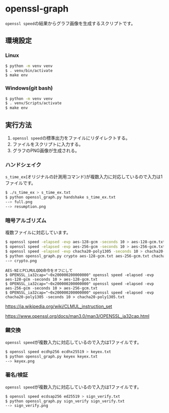 # openssl-graph

`openssl speed`の結果からグラフ画像を生成するスクリプトです。

## 環境設定

### Linux

```bash
$ python -m venv venv
$ . venv/bin/activate
$ make env
```

### Windows(git bash)

```bash
$ python -m venv venv
$ . venv/Scripts/activate
$ make env
```

## 実行方法

1. `openssl speed`の標準出力をファイルにリダイレクトする。
2. ファイルをスクリプトに入力する。
3. グラフのPNG画像が生成される。

### ハンドシェイク

`s_time_ex`(オリジナルの計測用コマンド)が複数入力に対応しているので入力は1ファイルです。

```bash
$ ./s_time_ex > s_time_ex.txt
$ python openssl_graph.py handshake s_time_ex.txt
--> full.png
--> resumption.png
```

### 暗号アルゴリズム

複数ファイルに対応しています。

```bash
$ openssl speed -elapsed -evp aes-128-gcm -seconds 10 > aes-128-gcm.txt
$ openssl speed -elapsed -evp aes-256-gcm -seconds 10 > aes-256-gcm.txt
$ openssl speed -elapsed -evp chacha20-poly1305 -seconds 10 > chacha20-poly1305.txt
$ python openssl_graph.py crypto aes-128-gcm.txt aes-256-gcm.txt chacha20-poly1305.txt
--> crypto.png
```

```
AES-NIとPCLMULQDQ命令をオフにして
$ OPENSSL_ia32cap="~0x200000200000000" openssl speed -elapsed -evp aes-128-gcm -seconds 10 > aes-128-gcm.txt
$ OPENSSL_ia32cap="~0x200000200000000" openssl speed -elapsed -evp aes-256-gcm -seconds 10 > aes-256-gcm.txt
$ OPENSSL_ia32cap="~0x200000200000000" openssl speed -elapsed -evp chacha20-poly1305 -seconds 10 > chacha20-poly1305.txt
```

https://ja.wikipedia.org/wiki/CLMUL_instruction_set

https://www.openssl.org/docs/man3.0/man3/OPENSSL_ia32cap.html

### 鍵交換

`openssl speed`が複数入力に対応しているので入力は1ファイルです。

```bash
$ openssl speed ecdhp256 ecdhx25519 > keyex.txt
$ python openssl_graph.py keyex keyex.txt
--> keyex.png
```

### 署名/検証

`openssl speed`が複数入力に対応しているので入力は1ファイルです。

```bash
$ openssl speed ecdsap256 ed25519 > sign_verify.txt
$ python openssl_graph.py sign_verify sign_verify.txt
--> sign_verify.png
```
